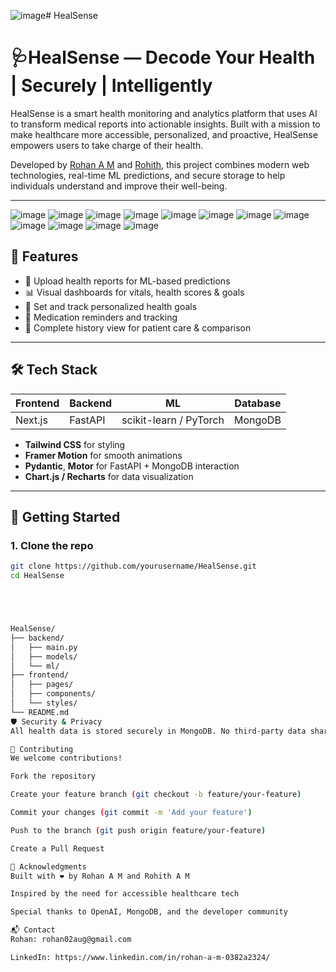 ![image](https://github.com/user-attachments/assets/325f4b4f-fe35-4bb7-b8a6-139f498bd800)# HealSense
# 🩺HealSense — Decode Your Health | Securely | Intelligently

HealSense is a smart health monitoring and analytics platform that uses AI to transform medical reports into actionable insights. Built with a mission to make healthcare more accessible, personalized, and proactive, HealSense empowers users to take charge of their health.

Developed by [Rohan A M](https://github.com/RohanAM-286) and [Rohith](https://github.com/JustCool0208), this project combines modern web technologies, real-time ML predictions, and secure storage to help individuals understand and improve their well-being.

---

![image](https://github.com/user-attachments/assets/bcc1ef79-a780-47a5-bf5c-94e7e1dede75)
![image](https://github.com/user-attachments/assets/7da21a94-65ad-4ddc-bb36-4397be31b97e)
![image](https://github.com/user-attachments/assets/786205a0-352d-43dc-860f-25308268d038)
![image](https://github.com/user-attachments/assets/9c9fcfb1-6c62-418e-b69b-6b07f2c59424)
![image](https://github.com/user-attachments/assets/365409ed-46a0-4368-a4d7-8e6203f6c219)
![image](https://github.com/user-attachments/assets/069d75f9-0865-4a83-9774-c76a58230aed)
![image](https://github.com/user-attachments/assets/b14fce4a-2639-4060-883c-e47c625fac63)
![image](https://github.com/user-attachments/assets/1d548b80-7a1f-49af-966d-16ad6ea3f709)
![image](https://github.com/user-attachments/assets/1f4ed104-c692-4bb0-a171-0612b2306ea0)
![image](https://github.com/user-attachments/assets/3fe57a2c-3f87-4f72-be47-fba83a8a61a7)
![image](https://github.com/user-attachments/assets/ceddc577-4574-4b99-8e59-1f019050b175)
![image](https://github.com/user-attachments/assets/3a894a9b-dc37-41ae-a563-d1861228bbf0)












## 🌟 Features

- 📄 Upload health reports for ML-based predictions
- 📊 Visual dashboards for vitals, health scores & goals
- 🎯 Set and track personalized health goals
- 💊 Medication reminders and tracking
- 📁 Complete history view for patient care & comparison

---

## 🛠 Tech Stack

| Frontend | Backend | ML | Database |
|----------|---------|----|----------|
| Next.js  | FastAPI | scikit-learn / PyTorch | MongoDB |

- **Tailwind CSS** for styling  
- **Framer Motion** for smooth animations  
- **Pydantic**, **Motor** for FastAPI + MongoDB interaction  
- **Chart.js / Recharts** for data visualization

---

## 🚀 Getting Started

### 1. Clone the repo

```bash
git clone https://github.com/yourusername/HealSense.git
cd HealSense





HealSense/
├── backend/
│   ├── main.py
│   ├── models/
│   └── ml/
├── frontend/
│   ├── pages/
│   ├── components/
│   └── styles/
└── README.md
🛡️ Security & Privacy
All health data is stored securely in MongoDB. No third-party data sharing. For demo purposes, sample data is used.

🤝 Contributing
We welcome contributions!

Fork the repository

Create your feature branch (git checkout -b feature/your-feature)

Commit your changes (git commit -m 'Add your feature')

Push to the branch (git push origin feature/your-feature)

Create a Pull Request

📢 Acknowledgments
Built with ❤️ by Rohan A M and Rohith A M

Inspired by the need for accessible healthcare tech

Special thanks to OpenAI, MongoDB, and the developer community

📬 Contact
Rohan: rohan02aug@gmail.com

LinkedIn: https://www.linkedin.com/in/rohan-a-m-0382a2324/


